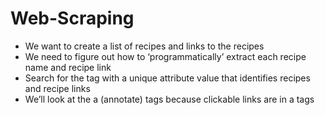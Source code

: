 # Web-Scraping

- We want to create a list of recipes and links to the recipes
- We need to figure out how to ‘programmatically’ extract each recipe name and recipe link
- Search for the tag with a unique attribute value that identifies recipes and recipe links
- We’ll look at the a (annotate) tags because clickable links are in a tags
